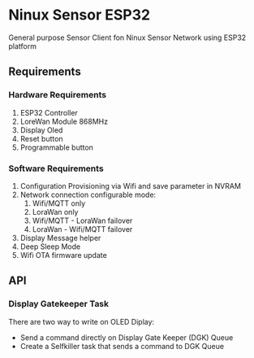 # Ninux Sensor ESP32
General purpose Sensor Client fon Ninux Sensor Network using ESP32 platform

## 


## Requirements

### Hardware Requirements
1. ESP32 Controller
1. LoreWan Module 868MHz
1. Display Oled
1. Reset button 
1. Programmable button

### Software Requirements
1. Configuration Provisioning via Wifi and save parameter in NVRAM 
1. Network connection configurable mode:
   1. Wifi/MQTT only
   1. LoraWan only
   1. Wifi/MQTT - LoraWan failover
   1. LoraWan - Wifi/MQTT failover
1. Display Message helper
1. Deep Sleep Mode
1. Wifi OTA firmware update

## API

### Display Gatekeeper Task
There are two way to write on OLED Diplay:
* Send a command directly on Display Gate Keeper (DGK) Queue
* Create a Selfkiller task that sends a command to DGK Queue 
